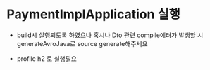 # PaymentImplApplication 실행
- build시 실행되도록 하였으나 혹시나 Dto 관련 compile에러가 발생할 시 generateAvroJava로 source generate해주세요

- profile h2 로 실행필요